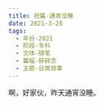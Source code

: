 ```yaml
---
title: 短篇-通宵没睡
date: 2021-3-28
tags:
  - 年份-2021
  - 阶段-专科
  - 文体-随笔
  - 篇幅-碎碎念
  - 主题-日常琐事
---
```


啊，好家伙，昨天通宵没睡。
